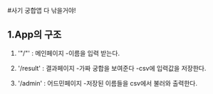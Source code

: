 #사기 궁합앱
다 낚을거야!

## 1.App의 구조
1. '"/"' : 메인페이지
        -이름을 입력 받는다.

2. '/result' : 결과페이지
      -가짜 궁합을 보여준다
      -csv에 입력값을 저장한다.

3. '/admin' : 어드민페이지
        -저장된 이름들을 csv에서 불러와 출력한다.